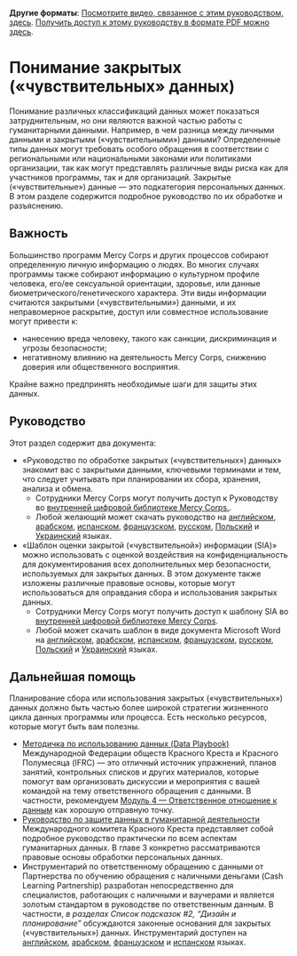 **Другие форматы**: [Посмотрите видео, связанное с этим руководством, здесь](https://youtu.be/RrHIw10VW4I). [Получить доступ к этому руководству в формате PDF можно здесь](https://dldocs.mercycorps.org/DPPSensitiveDataGuideRU.pdf).

# Понимание закрытых («чувствительных» данных)
Понимание различных классификаций данных может показаться затруднительным, но они являются важной частью работы с гуманитарными данными. Например, в чем разница между личными данными и закрытыми («чувствительными») данными? Определенные типы данных могут требовать особого обращения в соответствии с региональными или национальными законами или политиками организации, так как могут представлять различные виды риска как для участников программы, так и для организаций. Закрытые («чувствительные») данные — это подкатегория персональных данных. В этом разделе содержится подробное руководство по их обработке и разъяснению.

## Важность
Большинство программ Mercy Corps и других процессов собирают определенную личную информацию о людях. Во многих случаях программы также собирают информацию о культурном профиле человека, его/ее сексуальной ориентации, здоровье, или данные биометрического/генетического характера. Эти виды информации считаются закрытыми («чувствительными») данными, и их неправомерное раскрытие, доступ или совместное использование могут привести к:
- нанесению вреда человеку, такого как санкции, дискриминация и угрозы безопасности;
- негативному влиянию на деятельность Mercy Corps, снижению доверия или общественного восприятия.

Крайне важно предпринять необходимые шаги для защиты этих данных.

## Руководство
Этот раздел содержит два документа:
- «Руководство по обработке закрытых («чувствительных») данных» знакомит вас с закрытыми данными, ключевыми терминами и тем, что следует учитывать при планировании их сбора, хранения, анализа и обмена.
  - Сотрудники Mercy Corps могут получить доступ к Руководству во [внутренней цифровой библиотеке Mercy Corps.](https://library.mercycorps.org/record/39243).
  - Любой желающий может скачать руководство на [английском](https://dldocs.mercycorps.org/SensitiveDataProcessingGuidance.pdf), [арабском](https://dldocs.mercycorps.org/SensitiveDataGuidance-AR.pdf), [испанском](https://dldocs.mercycorps.org/SensitiveDataGuidance-ES.pdf), [французском](https://dldocs.mercycorps.org/SensitiveDataGuidance-FR.pdf), [русском](https://dldocs.mercycorps.org/SensitiveDataGuidance-RU.pdf), [Польский](http://dldocs.mercycorps.org/SensitiveDataProcessingGuidancePL.pdf) и [Украинский](http://dldocs.mercycorps.org/SensitiveDataProcessingGuidanceUA.pdf) языках.
- «Шаблон оценки закрытой («чувствительной») информации (SIA)» можно использовать с оценкой воздействия на конфиденциальность для документирования всех дополнительных мер безопасности, используемых для закрытых данных. В этом документе также изложены различные правовые основы, которые могут использоваться для оправдания сбора и использования закрытых данных.
  - Сотрудники Mercy Corps могут получить доступ к шаблону SIA во [внутренней цифровой библиотеке Mercy Corps](https://library.mercycorps.org/record/39247).
  - Любой может скачать шаблон в виде документа Microsoft Word на [английском](http://dldocs.mercycorps.org/SensitiveInformationAssessmentTemplate.docx), [арабском](http://dldocs.mercycorps.org/SensitiveInformationAssessmentTemplate-AR.docx), [испанском](http://dldocs.mercycorps.org/SensitiveInformationAssessmentTemplate-ES.docx), [французском](http://dldocs.mercycorps.org/SensitiveInformationAssessmentTemplate-FR.docx),  [русском](http://dldocs.mercycorps.org/SensitiveInformationAssessmentTemplate-RU.docx), [Польский](http://dldocs.mercycorps.org/SensitiveInformationAssessmentTemplatePL.docx) и [Украинский](http://dldocs.mercycorps.org/SensitiveInformationAssessmentTemplateUA.docx) языках.

## Дальнейшая помощь
Планирование сбора или использования закрытых («чувствительных») данных должно быть частью более широкой стратегии жизненного цикла данных программы или процесса. Есть несколько ресурсов, которые могут быть вам полезны.
- [Методичка по использованию данных (Data Playbook)](https://preparecenter.org/toolkit/data-playbook-toolkit/) Международной Федерации обществ Красного Креста и Красного Полумесяца (IFRC) — это отличный источник упражнений, планов занятий, контрольных списков и других материалов, которые помогут вам организовать дискуссии и мероприятия с вашей командой на тему ответственного обращения с данными. В частности, рекомендуем [Модуль 4 — Ответственное отношение к данным](https://preparecenter.org/responsible-data-data-playbook-beta/) как хорошую отправную точку.
- [Руководство по защите данных в гуманитарной деятельности](https://www.icrc.org/en/data-protection-humanitarian-action-handbook) Международного комитета Красного Креста представляет собой подробное руководство практически по всем аспектам гуманитарных данных. В главе 3 конкретно рассматриваются правовые основы обработки персональных данных.
- Инструментарий по ответственному обращению с данными от Партнерства по обучению обращения с наличными деньгами (Cash Learning Partnership) разработан непосредственно для специалистов, работающих с наличными и ваучерами и является золотым стандартом в руководстве по ответственным данным. В частности,
_в разделах Список подсказок #2, “Дизайн и планирование”_ обсуждаются законные основания для закрытых («чувствительных») данных. Инструментарий доступен на [английском](https://www.calpnetwork.org/wp-content/uploads/2021/03/Data-Responsibility-Toolkit_A-guide-for-Cash-and-Voucher-Practitioners.pdf), [арабском](https://www.calpnetwork.org/ar/publication/data-responsibility-toolkit-a-guide-for-cva-practitioners/), [французском](https://www.calpnetwork.org/fr/publication/data-responsibility-toolkit-a-guide-for-cva-practitioners/) и [испанском](https://www.calpnetwork.org/es/publication/data-responsibility-toolkit-a-guide-for-cva-practitioners/) языках.
